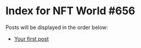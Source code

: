# Index for NFT World #656
Posts will be displayed in the order below:

- [Your first post](./001-first.md)

